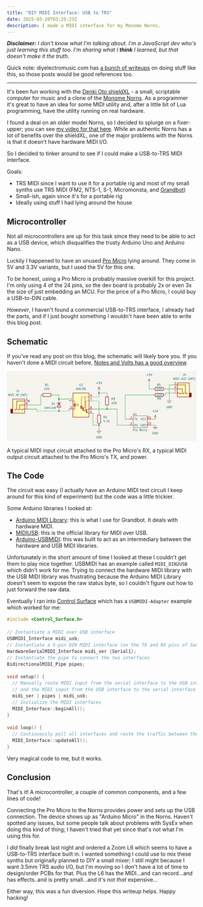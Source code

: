 ```yaml
---
title: "DIY MIDI Interface: USB to TRS"
date: 2025-03-20T03:25:23Z
description: I made a MIDI interface for my Monome Norns.
---
```


_**Disclaimer:** I don't know what I'm talking about. I'm a JavaScript dev who's just learning this stuff too. I'm sharing what I **think** I learned, but that doesn't make it the truth._

Quick note: diyelectromusic.com has [a bunch of writeups](https://diyelectromusic.com/2022/03/22/arduino-and-usb-midi/) on doing stuff like this, so those posts would be good references too.

---

It's been fun working with the [Denki Oto shieldXL](https://www.denki-oto.com/store/p98/shieldXL_(DIY_norns_synthesizer_kit).html) - a small, scriptable computer for music and a clone of the [Monome Norns](https://monome.org/docs/norns/). As a programmer it's great to have an idea for some MIDI utility and, after a little bit of Lua programming, have the utility running on real hardware.

I found a deal on an older model Norns, so I decided to splurge on a fixer-upper; you can see [my video for that here](https://www.youtube.com/watch?v=3S8zLlK_vk0). While an authentic Norns has a lot of benefits over the shieldXL, one of the major problems with the Norns is that it doesn't have hardware MIDI I/O.

So I decided to tinker around to see if I could make a USB-to-TRS MIDI interface.

Goals:

- TRS MIDI since I want to use it for a portable rig and most of my small synths use TRS MIDI (FM2, NTS-1, S-1, Micromonsta, and [Grandbot](https://github.com/handeyeco/Grandbot))
- Small-ish, again since it's for a portable rig
- Ideally using stuff I had lying around the house

## Microcontroller

Not all microcontrollers are up for this task since they need to be able to act as a USB device, which disqualifies the trusty Arduino Uno and Arduino Nano.

Luckily I happened to have an unused [Pro Micro](https://www.sparkfun.com/pro-micro-5v-16mhz.html) lying around. They come in 5V and 3.3V variants, but I used the 5V for this one.

To be honest, using a Pro Micro is probably massive overkill for this project. I'm only using 4 of the 24 pins, so the dev board is probably 2x or even 3x the size of just embedding an MCU. For the price of a Pro Micro, I could buy a USB-to-DIN cable.

_However_, I haven't found a commercial USB-to-TRS interface, I already had the parts, and if I just bought something I wouldn't have been able to write this blog post.

## Schematic

If you've read any post on this blog, the schematic will likely bore you. If you haven't done a MIDI circuit before, [Notes and Volts has a good overview](https://www.notesandvolts.com/2015/02/midi-and-arduino-build-midi-input.html).

![Schematic of the USB-to-TRS interface](schematic.png)

A typical MIDI input circuit attached to the Pro Micro's RX, a typical MIDI output circuit attached to the Pro Micro's TX, and power.

## The Code

The circuit was easy (I actually have an Arduino MIDI test circuit I keep around for this kind of experiment) but the code was a little trickier.

Some Arduino libraries I looked at:

- [Arduino MIDI Library](https://github.com/FortySevenEffects/arduino_midi_library): this is what I use for Grandbot. It deals with hardware MIDI.
- [MIDIUSB](https://github.com/arduino-libraries/MIDIUSB): this is the official library for MIDI over USB.
- [Arduino-USBMIDI](https://github.com/lathoub/Arduino-USBMIDI): this was built to act as an intermediary between the hardware and USB MIDI libraries.

Unfortunately in the short amount of time I looked at these I couldn't get them to play nice together. USBMIDI has an example called `MIDI_DIN2USB` which didn't work for me. Trying to connect the hardware MIDI library with the USB MIDI library was frustrating because the Arduino MIDI Library doesn't seem to expose the raw status byte, so I couldn't figure out how to just forward the raw data.

Eventually I ran into [Control Surface](https://github.com/tttapa/Control-Surface) which has a `USBMIDI-Adapter` example which worked for me:

``` cpp
#include <Control_Surface.h>

// Instantiate a MIDI over USB interface
USBMIDI_Interface midi_usb;
// Instantiate a 5-pin DIN MIDI interface (on the TX and RX pins of Serial1)
HardwareSerialMIDI_Interface midi_ser {Serial1};
// Instantiate the pipe to connect the two interfaces
BidirectionalMIDI_Pipe pipes;

void setup() {
  // Manually route MIDI input from the serial interface to the USB interface,
  // and the MIDI input from the USB interface to the serial interface
  midi_ser | pipes | midi_usb;
  // Initialize the MIDI interfaces
  MIDI_Interface::beginAll();
}

void loop() {
  // Continuously poll all interfaces and route the traffic between them
  MIDI_Interface::updateAll();
}
```

Very magical code to me, but it works.

## Conclusion

That's it! A microcontroller, a couple of common components, and a few lines of code!

Connecting the Pro Micro to the Norns provides power and sets up the USB connection. The device shows up as "Arduino Micro" in the Norns. Haven't spotted any issues, but some people talk about problems with SysEx when doing this kind of thing; I haven't tried that yet since that's not what I'm using this for.

I _did_ finally break last night and ordered a Zoom L6 which seems to have a USB-to-TRS interface built in. I wanted something I could use to mix these synths but originally planned to DIY a small mixer; I still might because I want 3.5mm TRS audio I/O, but I'm moving so I don't have a lot of time to design/order PCBs for that. Plus the L6 has the MIDI...and can record...and has effects..and is pretty small...and it's not _that_ expensive...

Either way, this was a fun diversion. Hope this writeup helps. Happy hacking!